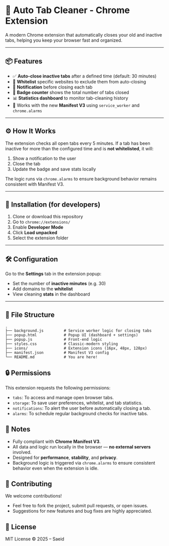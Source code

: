 # 🧹 Auto Tab Cleaner - Chrome Extension

A modern Chrome extension that automatically closes your old and inactive tabs, helping you keep your browser fast and organized.

---

## 📦 Features

- ✅ **Auto-close inactive tabs** after a defined time (default: 30 minutes)
- 📝 **Whitelist** specific websites to exclude them from auto-closing
- 🔔 **Notification** before closing each tab
- 🔢 **Badge counter** shows the total number of tabs closed
- 📊 **Statistics dashboard** to monitor tab-cleaning history
- 🧠 Works with the new **Manifest V3** using `service_worker` and `chrome.alarms`

---

## ⚙️ How It Works

The extension checks all open tabs every 5 minutes. If a tab has been inactive for more than the configured time and is **not whitelisted**, it will:
1. Show a notification to the user
2. Close the tab
3. Update the badge and save stats locally

The logic runs via `chrome.alarms` to ensure background behavior remains consistent with Manifest V3.

---

## 🚀 Installation (for developers)

1. Clone or download this repository
2. Go to `chrome://extensions/`
3. Enable **Developer Mode**
4. Click **Load unpacked**
5. Select the extension folder

---

## 🛠 Configuration

Go to the **Settings** tab in the extension popup:
- Set the number of **inactive minutes** (e.g. 30)
- Add domains to the **whitelist**
- View cleaning **stats** in the dashboard

---

## 📂 File Structure

```plaintext
.
├── background.js         # Service worker logic for closing tabs
├── popup.html            # Popup UI (dashboard + settings)
├── popup.js              # Front-end logic
├── styles.css            # Classic-modern styling
├── icons/                # Extension icons (16px, 48px, 128px)
├── manifest.json         # Manifest V3 config
└── README.md             # You are here!
```

## 🔒 Permissions

This extension requests the following permissions:

- `tabs`: To access and manage open browser tabs.
- `storage`: To save user preferences, whitelist, and tab statistics.
- `notifications`: To alert the user before automatically closing a tab.
- `alarms`: To schedule regular background checks for inactive tabs.


## 🧠 Notes

- Fully compliant with **Chrome Manifest V3**.
- All data and logic run locally in the browser — **no external servers** involved.
- Designed for **performance**, **stability**, and **privacy**.
- Background logic is triggered via `chrome.alarms` to ensure consistent behavior even when the extension is idle.


## 📢 Contributing

We welcome contributions!

- Feel free to fork the project, submit pull requests, or open issues.
- Suggestions for new features and bug fixes are highly appreciated.


## 📃 License

MIT License © 2025 – Saeid
